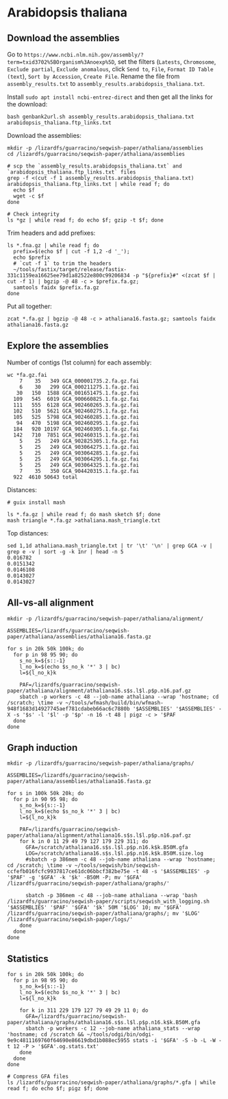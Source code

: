 # Arabidopsis thaliana

## Download the assemblies

Go to `https://www.ncbi.nlm.nih.gov/assembly/?term=txid3702%5BOrganism%3Anoexp%5D`, set the filters
(`Latests`, `Chromosome`, `Exclude partial`, `Exclude anomalous`, click `Send to`, `File`, `Format ID Table (text`),
`Sort by Accession`, `Create File`. Rename the file from `assembly_results.txt` to `assembly_results.arabidopsis_thaliana.txt`.

Install `sudo apt install ncbi-entrez-direct` and then get all the links for the download:

```shell
bash genbank2url.sh assembly_results.arabidopsis_thaliana.txt arabidopsis_thaliana.ftp_links.txt
```

Download the assemblies:

```shell
mkdir -p /lizardfs/guarracino/seqwish-paper/athaliana/assemblies
cd /lizardfs/guarracino/seqwish-paper/athaliana/assemblies

# scp the `assembly_results.arabidopsis_thaliana.txt` and `arabidopsis_thaliana.ftp_links.txt` files
grep -f <(cut -f 1 assembly_results.arabidopsis_thaliana.txt) arabidopsis_thaliana.ftp_links.txt | while read f; do
  echo $f
  wget -c $f
done

# Check integrity
ls *gz | while read f; do echo $f; gzip -t $f; done
```

Trim headers and add prefixes:

```shell
ls *.fna.gz | while read f; do
  prefix=$(echo $f | cut -f 1,2 -d '_');
  echo $prefix
  # `cut -f 1` to trim the headers
  ~/tools/fastix/target/release/fastix-331c1159ea16625ee79d1a82522e800c99206834 -p "${prefix}#" <(zcat $f | cut -f 1) | bgzip -@ 48 -c > $prefix.fa.gz;
  samtools faidx $prefix.fa.gz
done
```

Put all together:

```shell
zcat *.fa.gz | bgzip -@ 48 -c > athaliana16.fasta.gz; samtools faidx athaliana16.fasta.gz
```


## Explore the assemblies

Number of contigs (1st column) for each assembly:

```shell
wc *fa.gz.fai
    7    35   349 GCA_000001735.2.fa.gz.fai
    6    30   299 GCA_000211275.1.fa.gz.fai
   30   150  1588 GCA_001651475.1.fa.gz.fai
  109   545  6019 GCA_900660825.1.fa.gz.fai
  111   555  6128 GCA_902460265.3.fa.gz.fai
  102   510  5621 GCA_902460275.1.fa.gz.fai
  105   525  5798 GCA_902460285.1.fa.gz.fai
   94   470  5198 GCA_902460295.1.fa.gz.fai
  184   920 10197 GCA_902460305.1.fa.gz.fai
  142   710  7851 GCA_902460315.1.fa.gz.fai
    5    25   249 GCA_902825305.1.fa.gz.fai
    5    25   249 GCA_903064275.1.fa.gz.fai
    5    25   249 GCA_903064285.1.fa.gz.fai
    5    25   249 GCA_903064295.1.fa.gz.fai
    5    25   249 GCA_903064325.1.fa.gz.fai
    7    35   350 GCA_904420315.1.fa.gz.fai
  922  4610 50643 total
```

Distances:

```shell
# guix install mash

ls *.fa.gz | while read f; do mash sketch $f; done
mash triangle *.fa.gz >athaliana.mash_triangle.txt
```

Top distances:

```shell
sed 1,1d athaliana.mash_triangle.txt | tr '\t' '\n' | grep GCA -v | grep e -v | sort -g -k 1nr | head -n 5
0.016782
0.0151342
0.0146108
0.0143027
0.0143027
```

## All-vs-all alignment

```shell
mkdir -p /lizardfs/guarracino/seqwish-paper/athaliana/alignment/

ASSEMBLIES=/lizardfs/guarracino/seqwish-paper/athaliana/assemblies/athaliana16.fasta.gz

for s in 20k 50k 100k; do
  for p in 98 95 90; do
    s_no_k=${s::-1}
    l_no_k=$(echo $s_no_k '*' 3 | bc)
    l=${l_no_k}k
    
    PAF=/lizardfs/guarracino/seqwish-paper/athaliana/alignment/athaliana16.s$s.l$l.p$p.n16.paf.gz
    sbatch -p workers -c 48 --job-name athaliana --wrap 'hostname; cd /scratch; \time -v ~/tools/wfmash/build/bin/wfmash-948f1683d14927745aef781cdabeb66ac6c7880b '$ASSEMBLIES' '$ASSEMBLIES' -X -s '$s' -l '$l' -p '$p' -n 16 -t 48 | pigz -c > '$PAF
  done
done
```

## Graph induction

```shell
mkdir -p /lizardfs/guarracino/seqwish-paper/athaliana/graphs/

ASSEMBLIES=/lizardfs/guarracino/seqwish-paper/athaliana/assemblies/athaliana16.fasta.gz

for s in 100k 50k 20k; do
  for p in 90 95 98; do
    s_no_k=${s::-1}
    l_no_k=$(echo $s_no_k '*' 3 | bc)
    l=${l_no_k}k
    
    PAF=/lizardfs/guarracino/seqwish-paper/athaliana/alignment/athaliana16.s$s.l$l.p$p.n16.paf.gz
    for k in 0 11 29 49 79 127 179 229 311; do
      GFA=/scratch/athaliana16.s$s.l$l.p$p.n16.k$k.B50M.gfa
      LOG=/scratch/athaliana16.s$s.l$l.p$p.n16.k$k.B50M.size.log
      #sbatch -p 386mem -c 48 --job-name athaliana --wrap 'hostname; cd /scratch; \time -v ~/tools/seqwish/bin/seqwish-ccfefb016fcfc9937817ce61dc06bbcf382be75e -t 48 -s '$ASSEMBLIES' -p '$PAF' -g '$GFA' -k '$k' -B50M -P; mv '$GFA' /lizardfs/guarracino/seqwish-paper/athaliana/graphs/'
    
      sbatch -p 386mem -c 48 --job-name athaliana --wrap 'bash /lizardfs/guarracino/seqwish-paper/scripts/seqwish_with_logging.sh '$ASSEMBLIES' '$PAF' '$GFA' '$k' 50M '$LOG' 10; mv '$GFA' /lizardfs/guarracino/seqwish-paper/athaliana/graphs/; mv '$LOG' /lizardfs/guarracino/seqwish-paper/logs/'
    done
  done
done
```

## Statistics

```shell
for s in 20k 50k 100k; do
  for p in 98 95 90; do
    s_no_k=${s::-1}
    l_no_k=$(echo $s_no_k '*' 3 | bc)
    l=${l_no_k}k
    
    for k in 311 229 179 127 79 49 29 11 0; do
      GFA=/lizardfs/guarracino/seqwish-paper/athaliana/graphs/athaliana16.s$s.l$l.p$p.n16.k$k.B50M.gfa
      sbatch -p workers -c 12 --job-name athaliana_stats --wrap 'hostname; cd /scratch && ~/tools/odgi/bin/odgi-9e9c4811169760f64690e86619dbd1b088ec5955 stats -i '$GFA' -S -b -L -W -t 12 -P > '$GFA'.og.stats.txt'
    done
  done
done

# Compress GFA files
ls /lizardfs/guarracino/seqwish-paper/athaliana/graphs/*.gfa | while read f; do echo $f; pigz $f; done
```
